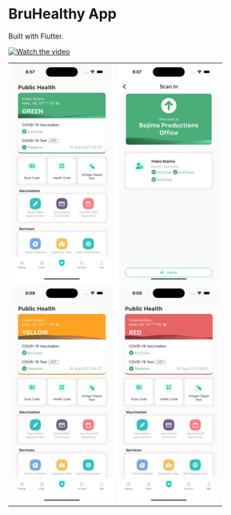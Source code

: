 # BruHealthy App

Built with Flutter.

[![Watch the video](https://img.youtube.com/vi/izPFw6mSrMo/default.jpg)](https://youtu.be/izPFw6mSrMo)

<table>
<tr>
<td><img src="image/screenshot.png" width="200"></td>
<td><img src="image/screenshot-scanin.png" width="200"></td></tr>
<tr>
<td><img src="image/screenshot-yellow.png" width="200"></td>
<td><img src="image/screenshot-red.png" width="200"></td></tr>
</table>
